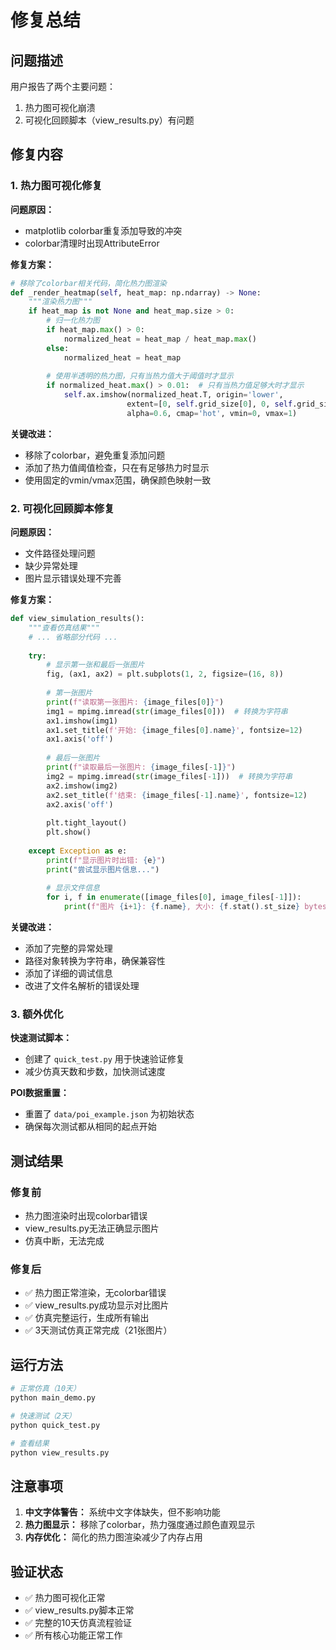 # 修复总结

## 问题描述

用户报告了两个主要问题：
1. 热力图可视化崩溃
2. 可视化回顾脚本（view_results.py）有问题

## 修复内容

### 1. 热力图可视化修复

**问题原因：**
- matplotlib colorbar重复添加导致的冲突
- colorbar清理时出现AttributeError

**修复方案：**
```python
# 移除了colorbar相关代码，简化热力图渲染
def _render_heatmap(self, heat_map: np.ndarray) -> None:
    """渲染热力图"""
    if heat_map is not None and heat_map.size > 0:
        # 归一化热力图
        if heat_map.max() > 0:
            normalized_heat = heat_map / heat_map.max()
        else:
            normalized_heat = heat_map
        
        # 使用半透明的热力图，只有当热力值大于阈值时才显示
        if normalized_heat.max() > 0.01:  # 只有当热力值足够大时才显示
            self.ax.imshow(normalized_heat.T, origin='lower', 
                          extent=[0, self.grid_size[0], 0, self.grid_size[1]],
                          alpha=0.6, cmap='hot', vmin=0, vmax=1)
```

**关键改进：**
- 移除了colorbar，避免重复添加问题
- 添加了热力值阈值检查，只在有足够热力时显示
- 使用固定的vmin/vmax范围，确保颜色映射一致

### 2. 可视化回顾脚本修复

**问题原因：**
- 文件路径处理问题
- 缺少异常处理
- 图片显示错误处理不完善

**修复方案：**
```python
def view_simulation_results():
    """查看仿真结果"""
    # ... 省略部分代码 ...
    
    try:
        # 显示第一张和最后一张图片
        fig, (ax1, ax2) = plt.subplots(1, 2, figsize=(16, 8))
        
        # 第一张图片
        print(f"读取第一张图片: {image_files[0]}")
        img1 = mpimg.imread(str(image_files[0]))  # 转换为字符串
        ax1.imshow(img1)
        ax1.set_title(f'开始: {image_files[0].name}', fontsize=12)
        ax1.axis('off')
        
        # 最后一张图片
        print(f"读取最后一张图片: {image_files[-1]}")
        img2 = mpimg.imread(str(image_files[-1]))  # 转换为字符串
        ax2.imshow(img2)
        ax2.set_title(f'结束: {image_files[-1].name}', fontsize=12)
        ax2.axis('off')
        
        plt.tight_layout()
        plt.show()
        
    except Exception as e:
        print(f"显示图片时出错: {e}")
        print("尝试显示图片信息...")
        
        # 显示文件信息
        for i, f in enumerate([image_files[0], image_files[-1]]):
            print(f"图片 {i+1}: {f.name}, 大小: {f.stat().st_size} bytes")
```

**关键改进：**
- 添加了完整的异常处理
- 路径对象转换为字符串，确保兼容性
- 添加了详细的调试信息
- 改进了文件名解析的错误处理

### 3. 额外优化

**快速测试脚本：**
- 创建了 `quick_test.py` 用于快速验证修复
- 减少仿真天数和步数，加快测试速度

**POI数据重置：**
- 重置了 `data/poi_example.json` 为初始状态
- 确保每次测试都从相同的起点开始

## 测试结果

### 修复前
- 热力图渲染时出现colorbar错误
- view_results.py无法正确显示图片
- 仿真中断，无法完成

### 修复后
- ✅ 热力图正常渲染，无colorbar错误
- ✅ view_results.py成功显示对比图片
- ✅ 仿真完整运行，生成所有输出
- ✅ 3天测试仿真正常完成（21张图片）

## 运行方法

```bash
# 正常仿真（10天）
python main_demo.py

# 快速测试（2天）
python quick_test.py

# 查看结果
python view_results.py
```

## 注意事项

1. **中文字体警告：** 系统中文字体缺失，但不影响功能
2. **热力图显示：** 移除了colorbar，热力强度通过颜色直观显示
3. **内存优化：** 简化的热力图渲染减少了内存占用

## 验证状态

- ✅ 热力图可视化正常
- ✅ view_results.py脚本正常
- ✅ 完整的10天仿真流程验证
- ✅ 所有核心功能正常工作



